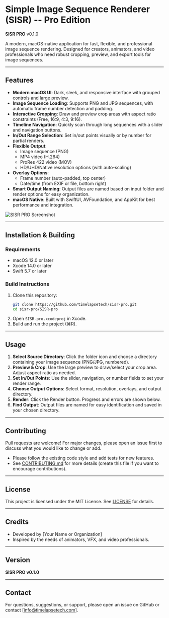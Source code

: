 # Simple Image Sequence Renderer (SISR) -- Pro Edition

**SISR PRO** v0.1.0

A modern, macOS-native application for fast, flexible, and professional image sequence rendering. Designed for creators, animators, and video professionals who need robust cropping, preview, and export tools for image sequences.

---

## Features

- **Modern macOS UI**: Dark, sleek, and responsive interface with grouped controls and large preview.
- **Image Sequence Loading**: Supports PNG and JPG sequences, with automatic frame number detection and padding.
- **Interactive Cropping**: Draw and preview crop areas with aspect ratio constraints (Free, 16:9, 4:3, 9:16).
- **Timeline Navigation**: Quickly scan through long sequences with a slider and navigation buttons.
- **In/Out Range Selection**: Set in/out points visually or by number for partial renders.
- **Flexible Output**:
  - Image sequence (PNG)
  - MP4 video (H.264)
  - ProRes 422 video (MOV)
  - HD/UHD/Native resolution options (with auto-scaling)
- **Overlay Options**:
  - Frame number (auto-padded, top center)
  - Date/time (from EXIF or file, bottom right)
- **Smart Output Naming**: Output files are named based on input folder and render options for easy organization.
- **macOS Native**: Built with SwiftUI, AVFoundation, and AppKit for best performance and integration.

![SISR PRO Screenshot](Resources/sisr-pro-screenshot.png)

---

## Installation & Building

### Requirements
- macOS 12.0 or later
- Xcode 14.0 or later
- Swift 5.7 or later

### Build Instructions
1. Clone this repository:
   ```sh
   git clone https://github.com/timelapsetech/sisr-pro.git
   cd sisr-pro/SISR-pro
   ```
2. Open `SISR-pro.xcodeproj` in Xcode.
3. Build and run the project (⌘R).

---

## Usage

1. **Select Source Directory**: Click the folder icon and choose a directory containing your image sequence (PNG/JPG, numbered).
2. **Preview & Crop**: Use the large preview to draw/select your crop area. Adjust aspect ratio as needed.
3. **Set In/Out Points**: Use the slider, navigation, or number fields to set your render range.
4. **Choose Output Options**: Select format, resolution, overlays, and output directory.
5. **Render**: Click the Render button. Progress and errors are shown below.
6. **Find Output**: Output files are named for easy identification and saved in your chosen directory.

---

## Contributing

Pull requests are welcome! For major changes, please open an issue first to discuss what you would like to change or add.

- Please follow the existing code style and add tests for new features.
- See [CONTRIBUTING.md](CONTRIBUTING.md) for more details (create this file if you want to encourage contributions).

---

## License

This project is licensed under the MIT License. See [LICENSE](LICENSE) for details.

---

## Credits

- Developed by [Your Name or Organization]
- Inspired by the needs of animators, VFX, and video professionals.

---

## Version

**SISR PRO v0.1.0**

---

## Contact

For questions, suggestions, or support, please open an issue on GitHub or contact [info@timelapsetech.com]. 